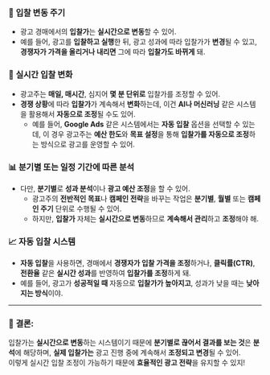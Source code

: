 ### 📅 **입찰 변동 주기**
- 광고 경매에서의 **입찰가**는 **실시간으로 변동**할 수 있어.  
- 예를 들어, 광고를 **입찰하고 실행**한 뒤, 광고 성과에 따라 입찰가가 **변경**될 수 있고, **경쟁자가 가격을 올리거나 내리면** 그에 따라 **입찰가도 바뀌게** 돼.

### 🧠 **실시간 입찰 변화**
- 광고주는 **매일, 매시간**, 심지어 **몇 분 단위로** 입찰가를 조정할 수 있어.
- **경쟁 상황**에 따라 **입찰가**가 계속해서 **변화**하는데, 이건 **AI나 머신러닝** 같은 시스템을 활용해서 **자동으로 조정**될 수도 있어.
  - 예를 들어, **Google Ads** 같은 시스템에서는 **자동 입찰** 옵션을 선택할 수 있는데, 이 경우 광고주는 **예산 한도**와 **목표 설정**을 통해 **입찰가를 자동으로 조정**하는 방식으로 광고를 운영할 수 있어.

### 📊 **분기별 또는 일정 기간에 따른 분석**
- 다만, **분기별**로 **성과 분석**이나 **광고 예산 조정**을 할 수 있어.  
  - 광고주의 **전반적인 목표**나 **캠페인 전략**을 바꾸는 작업은 **분기별**, **월별** 또는 **캠페인 주기** 단위로 수행될 수 있어.
  - 하지만, **입찰가** 자체는 **실시간으로 변동**하므로 **계속해서 관리**하고 **조정**해야 해.

### 📈 **자동 입찰 시스템**
- **자동 입찰**을 사용하면, 경매에서 **경쟁자가 입찰 가격을 조정**하거나, **클릭률(CTR)**, **전환율** 같은 **실시간 성과**를 반영하여 **입찰가를 조정**하게 돼.
- 예를 들어, 광고가 **성공적일 때** 자동으로 **입찰가가 높아지고**, 성과가 낮을 때는 **낮아지는 방식**이야.

---

### 🚀 **결론**:
입찰가는 **실시간으로 변동**하는 시스템이기 때문에 **분기별로 끊어서 결과를 보는 것**은 **분석**에 해당하며, **실제 입찰가는** 광고 진행 중에 계속해서 **조정되고 변경**될 수 있어.  
이렇게 실시간 입찰 조정이 가능하기 때문에 **효율적인 광고 전략**을 유지할 수 있지!
